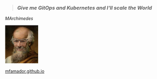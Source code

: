 <!-- ### Hi there! -->

> ### *Give me GitOps and Kubernetes and I'll scale the World*
*MArchimedes*

![MArchimedes](https://raw.githubusercontent.com/mfamador/.github/master/profile/assets/marchimedes_small.png "MArchimedes")


[mfamador.github.io](https://mfamador.github.io)

<!--

[:octocat: https://mfamador.github.io](https://mfamador.github.io)

-->
